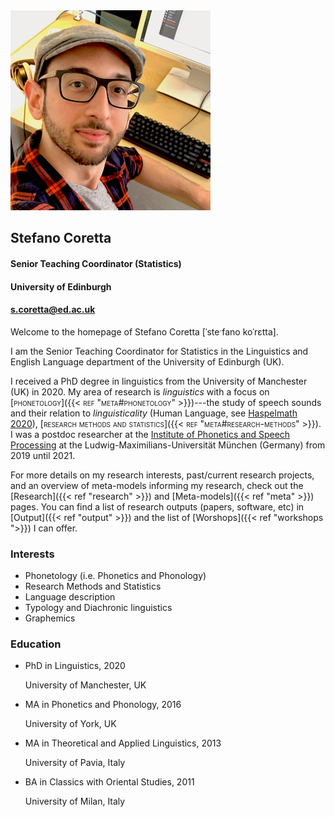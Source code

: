 ---
---

<div class="cols-2">
  <div class="col-left">
  <img class="avatar" src="/img/avatar.png" alt="Avatar">
  </div>
  <div class="col-right">
    <div class="avatar-info">
      <h2>Stefano Coretta</h2>
      <h4>Senior Teaching Coordinator (Statistics)</h4>
      <h4 id="institute">University of Edinburgh</h4>
      <h4 id="my-email"><a href = "mailto: s.coretta@ed.ac.uk">s.coretta@ed.ac.uk</a></h4>
      <a href="https://twitter.com/StefanoCoretta"><i class="fa fa-2x fa-twitter"></i></a> <a href="https://github.com/stefanocoretta"><i class="fa fa-2x fa-github"></i></a> <a href="https://osf.io/profile/"><i class="ai ai-osf ai-2x"></i></a>
    </div>
  </div>
</div>

Welcome to the homepage of Stefano Coretta [ˈsteˑfano koˈrɛtta].

I am the Senior Teaching Coordinator for Statistics in the Linguistics and English Language department of the University of Edinburgh (UK).

I received a PhD degree in linguistics from the University of Manchester (UK) in 2020.
My area of research is *linguistics* with a focus on <span style="font-variant: small-caps;">[phonetology]({{< ref "meta#phonetology" >}})</span>---the study of speech sounds and their relation to *linguisticality* (Human Language, see [Haspelmath 2020](https://doi.org/10.3389/fpsyg.2019.03056)), <span style="font-variant: small-caps;">[research methods and statistics]({{< ref "meta#research-methods" >}})</span>.
I was a postdoc researcher at the [Institute of Phonetics and Speech Processing](https://www.phonetik.uni-muenchen.de/) at the Ludwig-Maximilians-Universität München (Germany) from 2019 until 2021.

For more details on my research interests, past/current research projects, and an overview of meta-models informing my research, check out the [Research]({{< ref "research" >}}) and [Meta-models]({{< ref "meta" >}}) pages.
You can find a list of research outputs (papers, software, etc) in [Output]({{< ref "output" >}}) and the list of [Worshops]({{< ref "workshops ">}}) I can offer.

<div class="cols-2">
<div class="col-left">
<h3>Interests</h3>
<ul class="ul-interests">
  <li>Phonetology (i.e. Phonetics and Phonology)</li>
  <li>Research Methods and Statistics</li>
  <li>Language description</li>
  <li>Typology and Diachronic linguistics</li>
  <li>Graphemics</li>
</ul>
</div>
<div class="col-right">
<h3>Education</h3>
<ul class="ul-interests">
  <li>
    <div class="description">
      <p class="course">PhD in Linguistics, 2020</p>
      <p class="institution">University of Manchester, UK</p>
    </div>
  </li>

  <li>
    <div class="description">
      <p class="course">MA in Phonetics and Phonology, 2016</p>
      <p class="institution">University of York, UK</p>
    </div>
  </li>

  <li>
    <div class="description">
      <p class="course">MA in Theoretical and Applied Linguistics, 2013</p>
      <p class="institution">University of Pavia, Italy</p>
    </div>
  </li>

  <li>
    <div class="description">
      <p class="course">BA in Classics with Oriental Studies, 2011</p>
      <p class="institution">University of Milan, Italy</p>
    </div>
  </li>
 </ul>
 </div>
</div>
